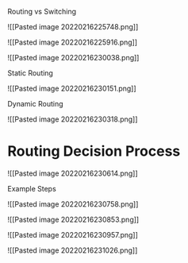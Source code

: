 Routing vs Switching

![[Pasted image 20220216225748.png]]

![[Pasted image 20220216225916.png]]

![[Pasted image 20220216230038.png]]

Static Routing

![[Pasted image 20220216230151.png]]

Dynamic Routing

![[Pasted image 20220216230318.png]]

# Routing Decision Process

![[Pasted image 20220216230614.png]]

Example Steps

![[Pasted image 20220216230758.png]]

![[Pasted image 20220216230853.png]]

![[Pasted image 20220216230957.png]]

![[Pasted image 20220216231026.png]]

